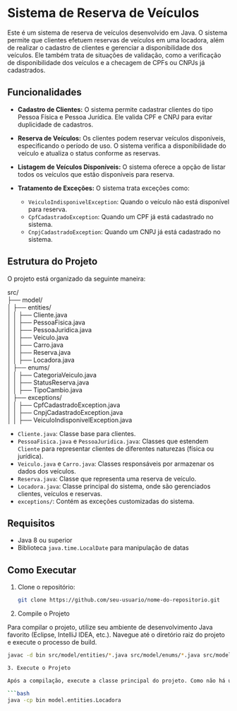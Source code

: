 # Sistema de Reserva de Veículos

Este é um sistema de reserva de veículos desenvolvido em Java. O sistema permite que clientes efetuem reservas de veículos em uma locadora, além de realizar o cadastro de clientes e gerenciar a disponibilidade dos veículos. Ele também trata de situações de validação, como a verificação de disponibilidade dos veículos e a checagem de CPFs ou CNPJs já cadastrados.

## Funcionalidades

- **Cadastro de Clientes:** O sistema permite cadastrar clientes do tipo Pessoa Física e Pessoa Jurídica. Ele valida CPF e CNPJ para evitar duplicidade de cadastros.
  
- **Reserva de Veículos:** Os clientes podem reservar veículos disponíveis, especificando o período de uso. O sistema verifica a disponibilidade do veículo e atualiza o status conforme as reservas.

- **Listagem de Veículos Disponíveis:** O sistema oferece a opção de listar todos os veículos que estão disponíveis para reserva.

- **Tratamento de Exceções:** O sistema trata exceções como:
  - `VeiculoIndisponivelException`: Quando o veículo não está disponível para reserva.
  - `CpfCadastradoException`: Quando um CPF já está cadastrado no sistema.
  - `CnpjCadastradoException`: Quando um CNPJ já está cadastrado no sistema.

## Estrutura do Projeto

O projeto está organizado da seguinte maneira:

src/  
├── model/  
│   ├── entities/  
│   │   ├── Cliente.java  
│   │   ├── PessoaFisica.java  
│   │   ├── PessoaJuridica.java  
│   │   ├── Veiculo.java  
│   │   ├── Carro.java  
│   │   ├── Reserva.java  
│   │   ├── Locadora.java  
│   ├── enums/  
│   │   ├── CategoriaVeiculo.java  
│   │   ├── StatusReserva.java  
│   │   ├── TipoCambio.java  
│   ├── exceptions/  
│   │   ├── CpfCadastradoException.java  
│   │   ├── CnpjCadastradoException.java  
│   │   ├── VeiculoIndisponivelException.java  


- `Cliente.java`: Classe base para clientes.
- `PessoaFisica.java` e `PessoaJuridica.java`: Classes que estendem `Cliente` para representar clientes de diferentes naturezas (física ou jurídica).
- `Veiculo.java` e `Carro.java`: Classes responsáveis por armazenar os dados dos veículos.
- `Reserva.java`: Classe que representa uma reserva de veículo.
- `Locadora.java`: Classe principal do sistema, onde são gerenciados clientes, veículos e reservas.
- `exceptions/`: Contém as exceções customizadas do sistema.

## Requisitos

- Java 8 ou superior
- Biblioteca `java.time.LocalDate` para manipulação de datas

## Como Executar

1. Clone o repositório:

   ```bash
   git clone https://github.com/seu-usuario/nome-do-repositorio.git

2. Compile o Projeto

Para compilar o projeto, utilize seu ambiente de desenvolvimento Java favorito (Eclipse, IntelliJ IDEA, etc.). Navegue até o diretório raiz do projeto e execute o processo de build.

   ```bash
   javac -d bin src/model/entities/*.java src/model/enums/*.java src/model/exceptions/*.java

3. Execute o Projeto

Após a compilação, execute a classe principal do projeto. Como não há uma `main` explícita informada, certifique-se de ter uma classe que contenha o método `main`. Caso utilize a classe `Locadora.java` como ponto de entrada, por exemplo, o comando seria:

```bash
java -cp bin model.entities.Locadora

